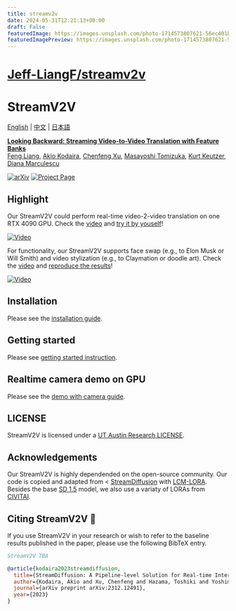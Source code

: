 ```yaml
---
title: streamv2v
date: 2024-05-31T12:21:13+08:00
draft: False
featuredImage: https://images.unsplash.com/photo-1714573807621-56ec401b0a60?ixid=M3w0NjAwMjJ8MHwxfHJhbmRvbXx8fHx8fHx8fDE3MTcxMjkwODl8&ixlib=rb-4.0.3
featuredImagePreview: https://images.unsplash.com/photo-1714573807621-56ec401b0a60?ixid=M3w0NjAwMjJ8MHwxfHJhbmRvbXx8fHx8fHx8fDE3MTcxMjkwODl8&ixlib=rb-4.0.3
---
```


# [Jeff-LiangF/streamv2v](https://github.com/Jeff-LiangF/streamv2v)

# StreamV2V

[English](./README.md) | [中文](./README-cn.md) | [日本語](./README-ja.md)

**[Looking Backward: Streaming Video-to-Video Translation with Feature Banks]()**
<br/>
[Feng Liang](https://jeff-liangf.github.io/),
[Akio Kodaira](https://scholar.google.co.jp/citations?user=15X3cioAAAAJ&hl=en),
[Chenfeng Xu](https://www.chenfengx.com/),
[Masayoshi Tomizuka](https://me.berkeley.edu/people/masayoshi-tomizuka/),
[Kurt Keutzer](https://people.eecs.berkeley.edu/~keutzer/),
[Diana Marculescu](https://www.ece.utexas.edu/people/faculty/diana-marculescu)
<br/>

[![arXiv](https://img.shields.io/badge/arXiv-2312.17681-b31b1b.svg)](https://arxiv.org/abs/2312.17681)
[![Project Page](https://img.shields.io/badge/Project-Website-orange)](https://jeff-liangf.github.io/projects/streamv2v/)

## Highlight 

Our StreamV2V could perform real-time video-2-video translation on one RTX 4090 GPU. Check the [video](https://www.youtube.com/watch?v=k-DmQNjXvxA) and [try it by youself](./demo_w_camera/README.md)!

[![Video](http://img.youtube.com/vi/k-DmQNjXvxA/0.jpg)](https://www.youtube.com/watch?v=k-DmQNjXvxA)

For functionality, our StreamV2V supports face swap (e.g., to Elon Musk or Will Smith) and video stylization (e.g., to Claymation or doodle art). Check the [video](https://www.youtube.com/watch?v=N9dx6c8HKBo) and [reproduce the results](./vid2vid/README.md)!

[![Video](http://img.youtube.com/vi/N9dx6c8HKBo/0.jpg)](https://www.youtube.com/watch?v=N9dx6c8HKBo)

## Installation

Please see the [installation guide](./INSTALL.md).

## Getting started

Please see [getting started instruction](./vid2vid/README.md).

## Realtime camera demo on GPU

Please see the [demo with camera guide](./demo_w_camera/README.md).

## LICENSE

StreamV2V is licensed under a [UT Austin Research LICENSE](./LICENSE).

## Acknowledgements

Our StreamV2V is highly dependended on the open-source community. Our code is copied and adapted from < [StreamDiffusion](https://github.com/cumulo-autumn/StreamDiffusion) with [LCM-LORA](https://huggingface.co/docs/diffusers/main/en/using-diffusers/inference_with_lcm_lora). Besides the base [SD 1.5](https://huggingface.co/runwayml/stable-diffusion-v1-5) model, we also use a variaty of LORAs from [CIVITAI](https://civitai.com/).

## Citing StreamV2V :pray:

If you use StreamV2V in your research or wish to refer to the baseline results published in the paper, please use the following BibTeX entry.

```BibTeX
StreamV2V TBA

@article{kodaira2023streamdiffusion,
  title={StreamDiffusion: A Pipeline-level Solution for Real-time Interactive Generation},
  author={Kodaira, Akio and Xu, Chenfeng and Hazama, Toshiki and Yoshimoto, Takanori and Ohno, Kohei and Mitsuhori, Shogo and Sugano, Soichi and Cho, Hanying and Liu, Zhijian and Keutzer, Kurt},
  journal={arXiv preprint arXiv:2312.12491},
  year={2023}
}
```
